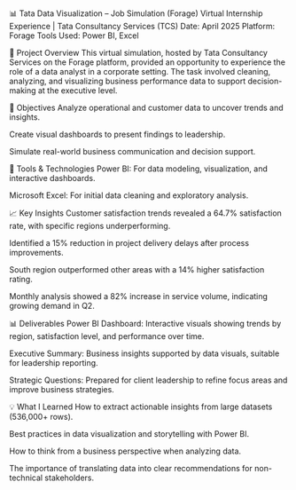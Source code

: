 📊 Tata Data Visualization – Job Simulation (Forage)
Virtual Internship Experience | Tata Consultancy Services (TCS)
Date: April 2025
Platform: Forage
Tools Used: Power BI, Excel

🧠 Project Overview
This virtual simulation, hosted by Tata Consultancy Services on the Forage platform, provided an opportunity to experience the role of a data analyst in a corporate setting. The task involved cleaning, analyzing, and visualizing business performance data to support decision-making at the executive level.

🎯 Objectives
Analyze operational and customer data to uncover trends and insights.

Create visual dashboards to present findings to leadership.

Simulate real-world business communication and decision support.

🔧 Tools & Technologies
Power BI: For data modeling, visualization, and interactive dashboards.

Microsoft Excel: For initial data cleaning and exploratory analysis.

📈 Key Insights
Customer satisfaction trends revealed a 64.7% satisfaction rate, with specific regions underperforming.

Identified a 15% reduction in project delivery delays after process improvements.

South region outperformed other areas with a 14% higher satisfaction rating.

Monthly analysis showed a 82% increase in service volume, indicating growing demand in Q2.

📊 Deliverables
Power BI Dashboard: Interactive visuals showing trends by region, satisfaction level, and performance over time.

Executive Summary: Business insights supported by data visuals, suitable for leadership reporting.

Strategic Questions: Prepared for client leadership to refine focus areas and improve business strategies.

💡 What I Learned
How to extract actionable insights from large datasets (536,000+ rows).

Best practices in data visualization and storytelling with Power BI.

How to think from a business perspective when analyzing data.

The importance of translating data into clear recommendations for non-technical stakeholders.
